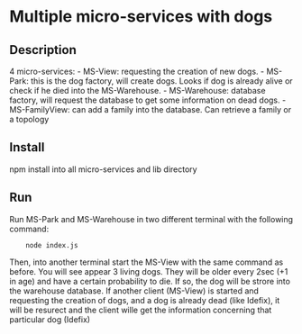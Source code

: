 # Multiple micro-services with dogs

## Description

4 micro-services:
	- MS-View: requesting the creation of new dogs.
	- MS-Park: this is the dog factory, will create dogs. Looks if dog is already alive or check if he died into the MS-Warehouse.
	- MS-Warehouse: database factory, will request the database to get some information on dead dogs.
	- MS-FamilyView: can add a family into the database. Can retrieve a family or a topology

## Install

npm install into all micro-services and lib directory

## Run

Run MS-Park and MS-Warehouse in two different terminal with the following command:
	
```
	node index.js
```

Then, into another terminal start the MS-View with the same command as before.
You will see appear 3 living dogs. They will be older every 2sec (+1 in age) and have a certain probability to die.
If so, the dog will be strore into the warehouse database. If another client (MS-View) is started and requesting 
the creation of dogs, and a dog is already dead (like Idefix), it will be resurect and the client wille get the information 
concerning that particular dog (Idefix)
